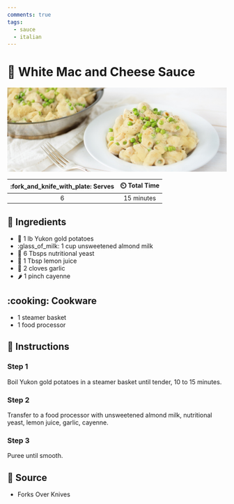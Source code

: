 ```yaml
---
comments: true
tags:
  - sauce
  - italian
---
```

# :spaghetti: White Mac and Cheese Sauce

![White Mac and Cheese Sauce](../assets/images/white-mac-and-cheese-sauce.jpg)

| :fork_and_knife_with_plate: Serves | :timer_clock: Total Time |
|:----------------------------------:|:-----------------------: |
| 6 | 15 minutes |

## :salt: Ingredients

- :potato: 1 lb Yukon gold potatoes
- :glass_of_milk: 1 cup unsweetened almond milk
- :microbe: 6 Tbsps nutritional yeast
- :lemon: 1 Tbsp lemon juice
- :garlic: 2 cloves garlic
- :hot_pepper: 1 pinch cayenne

## :cooking: Cookware

- 1 steamer basket
- 1 food processor

## :pencil: Instructions

### Step 1

Boil Yukon gold potatoes in a steamer basket until tender, 10 to 15 minutes.

### Step 2

Transfer to a food processor with unsweetened almond milk, nutritional yeast, lemon juice, garlic, cayenne.

### Step 3

Puree until smooth.

## :link: Source

- Forks Over Knives
